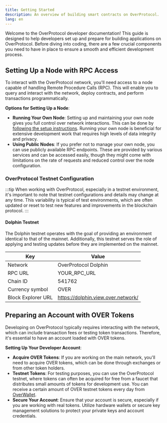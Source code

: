 ```yaml
---
title: Getting Started
description: An overview of building smart contracts on OverProtocol.
lang: en
---
```


Welcome to the OverProtocol developer documentation! This guide is designed to help developers set up and prepare for building applications on OverProtocol. Before diving into coding, there are a few crucial components you need to have in place to ensure a smooth and efficient development process.

## Setting Up a Node with RPC Access

To interact with the OverProtocol network, you'll need access to a node capable of handling Remote Procedure Calls (RPC). This will enable you to query and interact with the network, deploy contracts, and perform transactions programmatically.

**Options for Setting Up a Node**:

- **Running Your Own Node**: Setting up and maintaining your own node gives you full control over network interactions. This can be done by [following the setup instructions](/operators/run-a-node). Running your own node is beneficial for extensive development work that requires high levels of data integrity and privacy.
- **Using Public Nodes**: If you prefer not to manage your own node, you can use publicly available RPC endpoints. These are provided by various services and can be accessed easily, though they might come with limitations on the rate of requests and reduced control over the node configuration.

### OverProtocol Testnet Configuration

:::tip
When working with OverProtocol, especially in a testnet environment, it's important to note that testnet configurations and details may change at any time. This variability is typical of test environments, which are often updated or reset to test new features and improvements in the blockchain protocol.
:::

#### Dolphin Testnet

The Dolphin testnet operates with the goal of providing an environment identical to that of the mainnet. Additionally, this testnet serves the role of applying and testing updates before they are implemented on the mainnet.

| Key                 | Value                                         |
| ------------------- | ----------------------------------------------|
| Network             | OverProtocol Dolphin                          |
| RPC URL             | YOUR_RPC_URL                                  |
| Chain ID            | 541762                                        |
| Currency symbol     | OVER                                          |
| Block Explorer URL  | https://dolphin.view.over.network/            |

## Preparing an Account with OVER Tokens

Developing on OverProtocol typically requires interacting with the network, which can include transaction fees or testing token transactions. Therefore, it's essential to have an account loaded with OVER tokens.

**Setting Up Your Developer Account**:

- **Acquire OVER Tokens**: If you are working on the main network, you'll need to acquire OVER tokens, which can be done through exchanges or from other token holders.
- **Testnet Tokens**: For testing purposes, you can use the OverProtocol testnet, where tokens can often be acquired for free from a faucet that distributes small amounts of tokens for development use. You can receive a certain amount of OVER testnet tokens every day from [OverWallet](https://over.network/overwallet).
- **Secure Your Account**: Ensure that your account is secure, especially if you are working with real tokens. Utilize hardware wallets or secure key management solutions to protect your private keys and account credentials.
